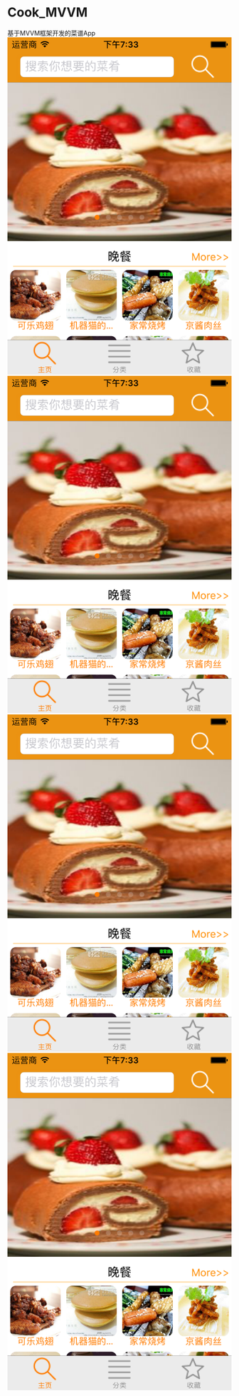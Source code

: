 # Cook_MVVM
基于MVVM框架开发的菜谱App
![image](https://github.com/JackChen1994/Cook_MVVM/blob/master/Images/Image01.png)
![image](https://github.com/JackChen1994/Cook_MVVM/blob/master/Images/Image01.png)
![image](https://github.com/JackChen1994/Cook_MVVM/blob/master/Images/Image01.png)
![image](https://github.com/JackChen1994/Cook_MVVM/blob/master/Images/Image01.png)
